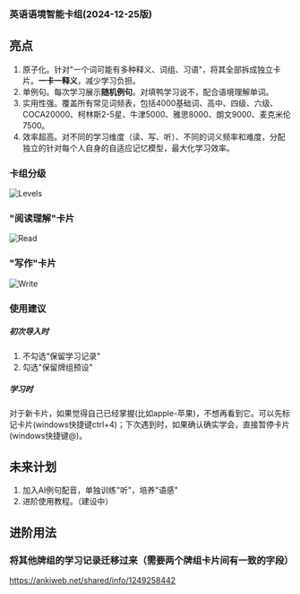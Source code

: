 ### 英语语境智能卡组(2024-12-25版)

## 亮点
1. 原子化。针对"一个词可能有多种释义、词组、习语"，将其全部拆成独立卡片。**一卡一释义**，减少学习负担。
2. 单例句。每次学习展示**随机例句**。对填鸭学习说不，配合语境理解单词。
3. 实用性强。覆盖所有常见词频表，包括4000基础词、高中、四级、六级、COCA20000、柯林斯2-5星、牛津5000、雅思8000、朗文9000、麦克米伦7500。
4. 效率超高。对不同的学习维度（读、写、听）、不同的词义频率和难度，分配独立的针对每个人自身的自适应记忆模型，最大化学习效率。

### 卡组分级
![Levels](https://i.postimg.cc/25Rs83nH/v3-deck-split.png)
### "阅读理解"卡片
![Read](https://i.postimg.cc/1zGLgPHy/v3-read.png)
### "写作"卡片
![Write](https://i.postimg.cc/JnRSZg6Z/v3-write.png)

### 使用建议
##### 初次导入时
1. 不勾选“保留学习记录"
2. 勾选"保留牌组预设"
##### 学习时
对于新卡片，如果觉得自己已经掌握(比如apple-苹果)，不想再看到它。可以先标记卡片(windows快捷键ctrl+4)；下次遇到时，如果确认确实学会，直接暂停卡片(windows快捷键@)。

## 未来计划
1. 加入AI例句配音，单独训练"听"，培养"语感"
2. 进阶使用教程。（建设中）

## 进阶用法
### 将其他牌组的学习记录迁移过来（需要两个牌组卡片间有一致的字段）
https://ankiweb.net/shared/info/1249258442

